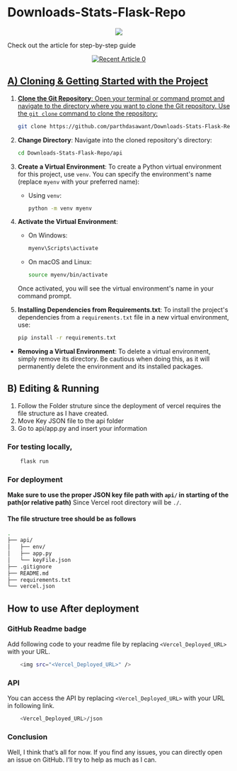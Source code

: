 # Downloads-Stats-Flask-Repo
<div align="center" >
<img src="https://downloads-report-flask-parthdasawant.vercel.app/" />
</div>

Check out the article for step-by-step guide
<div align="center" >
<a target="_blank" href="https://github-readme-medium-recent-article.vercel.app/medium/@parthdasawant/0"><img src="https://github-readme-medium-recent-article.vercel.app/medium/@parthdasawant/0" alt="Recent Article 0"> 
</div>

## A) Cloning & Getting Started with the Project

1. **Clone the Git Repository**: Open your terminal or command prompt and navigate to the directory where you want to clone the Git repository. Use the `git clone` command to clone the repository:

    ```bash
    git clone https://github.com/parthdasawant/Downloads-Stats-Flask-Repo.git
    ```

2. **Change Directory**: Navigate into the cloned repository's directory:

    ```bash
    cd Downloads-Stats-Flask-Repo/api
    ```

3. **Create a Virtual Environment**: To create a Python virtual environment for this project, use `venv`. You can specify the environment's name (replace `myenv` with your preferred name):

   - Using `venv`:
     ```bash
     python -m venv myenv
     ```

4. **Activate the Virtual Environment**:

   - On Windows:
     ```bash
     myenv\Scripts\activate
     ```

   - On macOS and Linux:
     ```bash
     source myenv/bin/activate
     ```
     
   Once activated, you will see the virtual environment's name in your command prompt.


5. **Installing Dependencies from Requirements.txt**: To install the project's dependencies from a `requirements.txt` file in a new virtual environment, use:

    ```bash
    pip install -r requirements.txt
    ```

- **Removing a Virtual Environment**: To delete a virtual environment, simply remove its directory. Be cautious when doing this, as it will permanently delete the environment and its installed packages.


## B) Editing & Running 
1. Follow the Folder struture since the deployment of vercel requires the file structure as I have created.
2. Move Key JSON file to the api folder
3. Go to api/app.py and insert your information

### For testing locally,
```bash
    flask run
```
### For deployment
**Make sure to use the proper JSON key file path with `api/` in starting of the path(or relative path)** 
Since Vercel root directory will be ```./```.

#### The file structure tree should be as follows
```bash
.
├── api/
│   ├── env/
│   ├── app.py
│   └── keyFile.json
├── .gitignore
├── README.md
├── requirements.txt
└── vercel.json
```
## How to use After deployment
### GitHub Readme badge
Add following code to your readme file by replacing `<Vercel_Deployed_URL>` with your URL.
```bash
    <img src="<Vercel_Deployed_URL>" />
```
### API
You can access the API by replacing `<Vercel_Deployed_URL>` with your URL in following link. 
```bash
    <Vercel_Deployed_URL>/json
```
### Conclusion
Well, I think that’s all for now. If you find any issues, you can directly open an issue on GitHub. I’ll try to help as much as I can.
